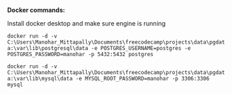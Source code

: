 **Docker commands:**

Install docker desktop and make sure engine is running

`docker run -d -v C:\Users\Manohar_Mittapally\Documents\freecodecamp\projects\data\pgdata:\var\lib\postgresql\data -e POSTGRES_USERNAME=postgres -e POSTGRES_PASSWORD=manohar -p 5432:5432 postgres`

`docker run -d -v C:\Users\Manohar_Mittapally\Documents\freecodecamp\projects\data\pgdata:\var\lib\mysql\data -e MYSQL_ROOT_PASSWORD=manohar -p 3306:3306 mysql`